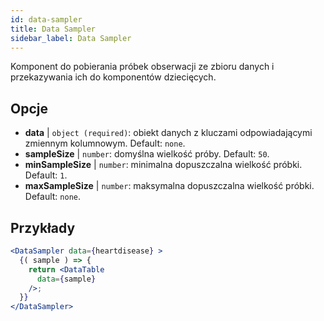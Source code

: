 ```yaml
---
id: data-sampler 
title: Data Sampler
sidebar_label: Data Sampler
---
```


Komponent do pobierania próbek obserwacji ze zbioru danych i przekazywania ich do komponentów dziecięcych.

## Opcje

* __data__ | `object (required)`: obiekt danych z kluczami odpowiadającymi zmiennym kolumnowym. Default: `none`.
* __sampleSize__ | `number`: domyślna wielkość próby. Default: `50`.
* __minSampleSize__ | `number`: minimalna dopuszczalna wielkość próbki. Default: `1`.
* __maxSampleSize__ | `number`: maksymalna dopuszczalna wielkość próbki. Default: `none`.


## Przykłady

```jsx live
<DataSampler data={heartdisease} >
  {( sample ) => {
    return <DataTable
      data={sample}
    />;
  }}
</DataSampler>
```

